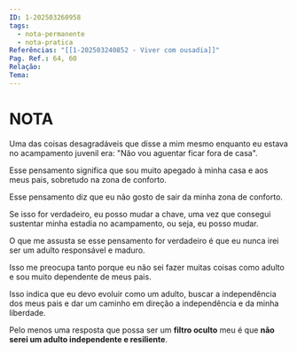```yaml
---
ID: 1-202503260958
tags:
  - nota-permanente
  - nota-pratica
Referências: "[[1-202503240852 - Viver com ousadia]]"
Pag. Ref.: 64, 60
Relação: 
Tema:
---
```

# NOTA 

Uma das coisas desagradáveis que disse a mim mesmo enquanto eu estava no acampamento juvenil era: "Não vou aguentar ficar fora de casa".

Esse pensamento significa que sou muito apegado à minha casa e aos meus pais, sobretudo na zona de conforto.

Esse pensamento diz que eu não gosto de sair da minha zona de conforto.

Se isso for verdadeiro, eu posso mudar a chave, uma vez que consegui sustentar minha estadia no acampamento, ou seja, eu posso mudar.

O que me assusta se esse pensamento for verdadeiro é que eu nunca irei ser um adulto responsável e maduro.

Isso me preocupa tanto porque eu não sei fazer muitas coisas como adulto e sou muito dependente de meus pais.

Isso indica que eu devo evoluir como um adulto, buscar a independência dos meus pais e dar um caminho em direção a independência e da minha liberdade.

Pelo menos uma resposta que possa ser um **filtro oculto** meu é que **não serei um adulto independente e resiliente**.